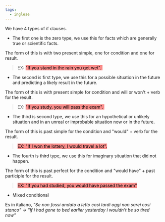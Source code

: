 ```yaml
---
tags:
  - inglese
---
```


We have 4 types of if clauses. 

- The first one is the zero type, we use this for facts which are generally true or scientific facts. 

The form of this is with two present simple, one for condition and one for result. 

> EX: <mark style="background: #F85552AA;">"If you stand in the rain you get wet". </mark>

- The second is first type, we use this for a possible situation in the future and predicting a likely result in the future. 

The form of this is with present simple for condition and will or won't + verb for the result. 

> EX: <mark style="background: #F85552AA;">"If you study, you will pass the exam". </mark>

- The third is second type, we use this for an hypothetical or unlikely situation and in an unreal or improbable situation now or in the future. 

The form of this is past simple for the condition and "would" + verb for the result. 

> <mark style="background: #F85552AA;">EX: "If I won the lottery, I would travel a lot".</mark> 

- The fourth is third type, we use this for imaginary situation that did not happen. 

The form of this is past perfect for the condition and "would have" + past participle for the result. 

> <mark style="background: #F85552AA;">EX: "If you had studied, you would have passed the exam"</mark>

- Mixed conditional

Es in italiano, *"Se non fossi andato a letto così tardi oggi non sarei cosi stanco"*
-> *"If i had gone to bed earlier yesterday i wouldn't be so tired now"*